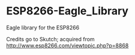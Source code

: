 # ESP8266-Eagle_Library
Eagle library for the ESP8266

Credits go to Skutch; acquired from http://www.esp8266.com/viewtopic.php?p=8868
